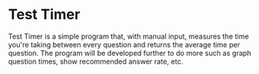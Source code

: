 # Test Timer
Test Timer is a simple program that, with manual input, measures the time you're taking between every question and returns the average time per question.
The program will be developed further to do more such as graph question times, show recommended answer rate, etc.